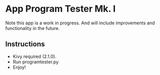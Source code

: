 # App Program Tester Mk. I
Note this app is a work in progress. And will include improvements and functionality in the future.
## Instructions
- Kivy required (2.1.0).
- Run programtester.py
- Enjoy!
